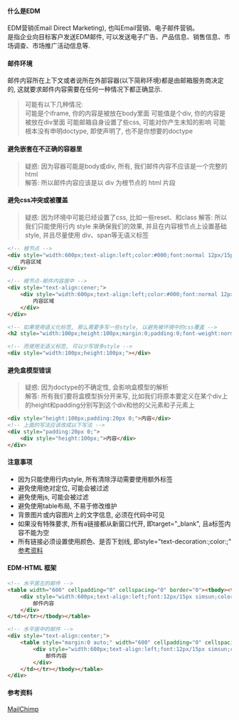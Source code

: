 #### 什么是EDM
EDM营销(Email Direct Marketing), 也叫Email营销、电子邮件营销。  
是指企业向目标客户发送EDM邮件, 可以发送电子广告、产品信息、销售信息、市场调查、市场推广活动信息等.  

#### 邮件环境
邮件内容所在上下文或者说所在外部容器(以下简称环境)都是由邮箱服务商决定的, 这就要求邮件内容需要在任何一种情况下都正确显示.  
> 可能有以下几种情况:  
> 可能是个iframe, 你的内容是被放在body里面
> 可能值是个div, 你的内容是被放在div里面
> 可能邮箱自身设置了些css, 可能对你产生未知的影响
> 可能根本没有申明doctype, 即使声明了, 也不是你想要的doctype

#### 避免嵌套在不正确的容器里
> 疑惑: 因为容器可能是body或div, 所有, 我们邮件内容不应该是一个完整的html  
> 解答: 所以邮件内容应该是以 div 为根节点的 html 片段  

#### 避免css冲突或被覆盖
> 疑惑: 因为环境中可能已经设置了css, 比如一些reset、和class
> 解答: 所以我们只能使用行内 style 来确保我们的效果, 并且在内容根节点上设置基础 style, 并且尽量使用 div、span等无语义标签  

```HTML
<!-- 根节点 -->
<div style="width:600px;text-align:left;color:#000;font:normal 12px/15px arial,simsun;background:#fff">
    内容区域
</div>

<!-- 根节点-邮件内容居中 -->
<div style="text-align:cener;">
    <div style="width:600px;text-align:left;color:#000;font:normal 12px/15px arial,simsun;background:#fff">
        内容区域
    </div>
</div>

<!-- 如果使用语义化标签, 那么需要多写一些style, 以避免被环境中的css覆盖 -->
<h2 style="width:100px;height:100px;margin:0;padding:0;font-weight:normal;font-size:12px;"></h2>

<!-- 而使用无语义标签, 可以少写很多style -->
<div style="width:100px;height:100px;"></div>
```

#### 避免盒模型错误
> 疑惑: 因为doctype的不确定性, 会影响盒模型的解析  
> 解答: 所有我们要将盒模型拆分开来写, 比如我们将原本要定义在某个div上的height和padding分别写到这个div和他的父元素和子元素上  

```HTML
<div style="height:100px;padding:20px 0;">内容</div>
<!-- 上面的写法应该改成以下写法 -->
<div style="padding:20px 0;">
    <div style="height:100px;">内容</div>
</div>
```

#### 注意事项
- 因为只能使用行内style, 所有清除浮动需要使用额外标签  
- 避免使用绝对定位, 可能会被过滤  
- 避免使用js, 可能会被过滤  
- 避免使用table布局, 不易于修改维护  
- 背景图片或内容图片上的文字信息, 必须在代码中可见  
- 如果没有特殊要求, 所有a链接都从新窗口代开, 即target="_blank", 且a标签内容不能为空  
- 所有链接必须设置使用颜色、是否下划线, 即style="text-decoration:;color:;"  
[参考资料](https://github.com/rain-team/edm-spec)

#### EDM-HTML 框架
```HTML
<!-- 水平居左的邮件 -->
<table width="600" cellpadding="0" cellspacing="0" border="0"><tbody><tr><td>
    <div style="width:600px;text-align:left;font:12px/15px simsun;color:#000;background:#fff;">
        邮件内容
    </div>
</td></tr></tbody></table>

<!-- 水平居中的邮件 -->
<div style="text-align:center;">
    <table style="margin:0 auto;" width="600" cellpadding="0" cellspacing="0" border="0"><tbody><tr><td>
        <div style="width:600px;text-align:left;font:12px/15px simsun;color:#000;background:#fff;">
            邮件内容
        </div>
    </td></tr></tbody></table>
</div>
```

#### 参考资料
[MailChimp](https://templates.mailchimp.com/)  

